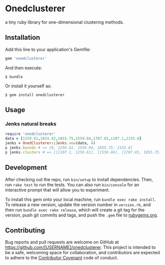 # Onedclusterer

a tiny ruby library for one-dimensional clustering methods.


## Installation

Add this line to your application's Gemfile:

```ruby
gem 'onedclusterer'
```

And then execute:

    $ bundle

Or install it yourself as:

    $ gem install onedclusterer

## Usage

### Jenks natural breaks

```ruby
require 'onedclusterer'
data = [1259.61,2024.82,1855.75,1559.04,1707.65,1107.1,2155.8]
jenks = OnedClusterer::Jenks.new(data, 4)
p jenks.bounds # => [0, 1259.61, 1559.04, 1855.75, 2155.8]
p jenks.clusters # => [[1107.1, 1259.61], [1559.04], [1707.65, 1855.75], [2024.82, 2155.8]]
```

## Development

After checking out the repo, run `bin/setup` to install dependencies. Then, run `rake test` to run the tests. You can also run `bin/console` for an interactive prompt that will allow you to experiment.

To install this gem onto your local machine, run `bundle exec rake install`. To release a new version, update the version number in `version.rb`, and then run `bundle exec rake release`, which will create a git tag for the version, push git commits and tags, and push the `.gem` file to [rubygems.org](https://rubygems.org).

## Contributing

Bug reports and pull requests are welcome on GitHub at https://github.com/[USERNAME]/onedclusterer. This project is intended to be a safe, welcoming space for collaboration, and contributors are expected to adhere to the [Contributor Covenant](contributor-covenant.org) code of conduct.

